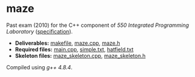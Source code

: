 # maze

Past exam (2010) for the C++ component of _550 Integrated Programming Laboratory_ ([specification](spec.pdf)).

- __Deliverables:__ [makefile](makefile), [maze.cpp](maze.cpp), [maze.h](maze.h)
- __Required files:__ [main.cpp](main.cpp), [simple.txt](simple.txt), [hatfield.txt](hatfield.txt)
- __Skeleton files:__ [maze_skeleton.cpp](maze_skeleton.cpp), [maze_skeleton.h](maze_skeleton.h)

Compiled using _g++ 4.8.4_.

